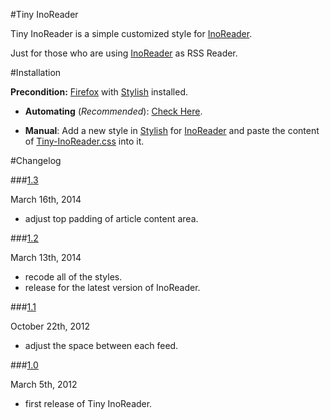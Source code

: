 #Tiny InoReader

Tiny InoReader is a simple customized style for [InoReader](https://www.inoreader.com).

Just for those who are using [InoReader](https://www.inoreader.com) as RSS Reader.

#Installation

**Precondition:** [Firefox](https://www.mozilla.org/en-US/firefox/new/) with [Stylish](https://addons.mozilla.org/en-US/firefox/addon/stylish/) installed.

- **Automating** (*Recommended*): [Check Here](http://userstyles.org/styles/90123/jack-s-tiny-inoreader).

- **Manual**: Add a new style in [Stylish](https://addons.mozilla.org/en-US/firefox/addon/stylish/) for [InoReader](https://www.inoreader.com) and paste the content of [Tiny-InoReader.css](/Tiny-InoReader.css) into it.

#Changelog

###<a href="#changelog-1.3" id="changelog-1.3">1.3</a>

March 16th, 2014

- adjust top padding of article content area.

###<a href="#changelog-1.2" id="changelog-1.2">1.2</a>

March 13th, 2014

- recode all of the styles.
- release for the latest version of InoReader.

###<a href="#changelog-1.1" id="changelog-1.1">1.1</a>

October 22th, 2012

- adjust the space between each feed.

###<a href="#changelog-1.0" id="changelog-1.0">1.0</a>

March 5th, 2012

- first release of Tiny InoReader.